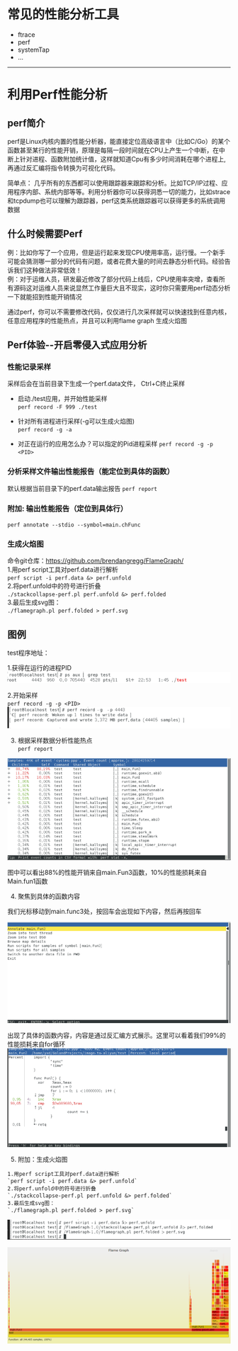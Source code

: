 # 常见的性能分析工具
- ftrace
- perf
- systemTap
- ...

---

# 利用Perf性能分析

## perf简介
perf是Linux内核内置的性能分析器，能直接定位高级语言中（比如C/Go）的某个函数甚至某行的性能开销，原理是每隔一段时间就在CPU上产生一个中断，在中断上针对进程、函数附加统计值，这样就知道Cpu有多少时间消耗在哪个进程上,再通过反汇编将指令转换为可视化代码。  

简单点： 几乎所有的东西都可以使用跟踪器来跟踪和分析。比如TCP/IP过程、应用程序内部、系统内部等等。利用分析器你可以获得洞悉一切的能力，比如strace和tcpdump也可以理解为跟踪器，perf这类系统跟踪器可以获得更多的系统调用数据



## 什么时候需要Perf  
例：比如你写了一个应用，但是运行起来发现CPU使用率高，运行慢。一个新手可能会猜测哪一部分的代码有问题，或者花费大量的时间去静态分析代码。经验告诉我们这种做法非常低效！  
例：对于运维人员，研发最近修改了部分代码上线后，CPU使用率突增，查看所有源码这对运维人员来说显然工作量巨大且不现实，这时你只需要用perf动态分析一下就能招到性能开销情况  

通过perf，你可以不需要修改代码，仅仅进行几次采样就可以快速找到任意内核，任意应用程序的性能热点，并且可以利用flame graph 生成火焰图  


## Perf体验--开启零侵入式应用分析

### 性能记录采样

采样后会在当前目录下生成一个perf.data文件， Ctrl+C终止采样

- 启动./test应用，并开始性能采样  
`perf record -F 999 ./test`  

- 针对所有进程进行采样(-g可以生成火焰图)   
  `perf record -g -a`
  
- 对正在运行的应用怎么办？可以指定的Pid进程采样
  `perf record -g -p <PID>`

### 分析采样文件输出性能报告（能定位到具体的函数）
默认根据当前目录下的perf.data输出报告
`perf report `

### 附加: 输出性能报告（定位到具体行）
`perf annotate --stdio --symbol=main.chFunc`

### 生成火焰图

命令git仓库：https://github.com/brendangregg/FlameGraph/  
1.用perf script工具对perf.data进行解析  
`perf script -i perf.data &> perf.unfold`  
2.将perf.unfold中的符号进行折叠  
`./stackcollapse-perf.pl perf.unfold &> perf.folded`  
3.最后生成svg图：  
`./flamegraph.pl perf.folded > perf.svg`  


## 图例
test程序地址： 

1.获得在运行的进程PID  
![img_1.png](img_2.png)

2.开始采样  
`perf record -g -p <PID>`  
![img_4.png](img_5.png)

3. 根据采样数据分析性能热点  
`perf report`  

![img_6.png](img_6.png)  

图中可以看出88%的性能开销来自main.Fun3函数，10%的性能损耗来自Main.fun1函数

4. 聚焦到具体的函数内容  

我们光标移动到main.func3处，按回车会出现如下内容，然后再按回车

![img_7.png](img_7.png)    


出现了具体的函数内容，内容是通过反汇编方式展示。这里可以看着我们99%的性能损耗来自for循环  
![img_8.png](img_8.png)    

5. 附加：生成火焰图  
```
1.用perf script工具对perf.data进行解析  
`perf script -i perf.data &> perf.unfold`  
2.将perf.unfold中的符号进行折叠  
`./stackcollapse-perf.pl perf.unfold &> perf.folded`  
3.最后生成svg图：  
`./flamegraph.pl perf.folded > perf.svg`  
```

![img_9.png](img_9.png)  

![img_10.png](img_10.png)  